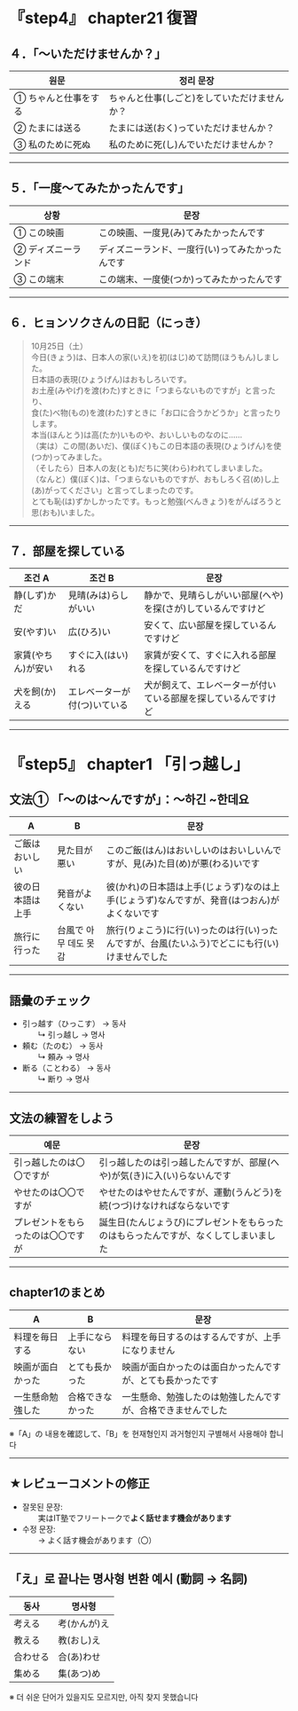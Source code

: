 # 『step4』 chapter21 復習

## ４．「〜いただけませんか？」

| 원문 | 정리 문장 |
|------|-----------|
| ① ちゃんと仕事をする | ちゃんと仕事(しごと)をしていただけませんか？ |
| ② たまには送る | たまには送(おく)っていただけませんか？ |
| ③ 私のために死ぬ | 私のために死(し)んでいただけませんか？ |

---

## ５．「一度〜てみたかったんです」

| 상황 | 문장 |
|------|------|
| ① この映画 | この映画、一度見(み)てみたかったんです |
| ② ディズニーランド | ディズニーランド、一度行(い)ってみたかったんです |
| ③ この端末 | この端末、一度使(つか)ってみたかったんです |

---

## ６．ヒョンソクさんの日記（にっき）

> 10月25日（土）  
今日(きょう)は、日本人の家(いえ)を初(はじ)めて訪問(ほうもん)しました。  
日本語の表現(ひょうげん)はおもしろいです。  
お土産(みやげ)を渡(わた)すときに「つまらないものですが」と言ったり、  
食(た)べ物(もの)を渡(わた)すときに「お口に合うかどうか」と言ったりします。  
本当(ほんとう)は高(たか)いものや、おいしいものなのに……  
（実は）この間(あいだ)、僕(ぼく)もこの日本語の表現(ひょうげん)を使(つか)ってみました。  
（そしたら）日本人の友(とも)だちに笑(わら)われてしまいました。  
（なんと）僕(ぼく)は、「つまらないものですが、おもしろく召(め)し上(あ)がってください」と言ってしまったのです。  
とても恥(は)ずかしかったです。もっと勉強(べんきょう)をがんばろうと思(おも)いました。

---

## ７．部屋を探している

| 조건 A | 조건 B | 문장 |
|--------|--------|-------|
| 静(しず)かだ | 見晴(みは)らしがいい | 静かで、見晴らしがいい部屋(へや)を探(さが)しているんですけど |
| 安(やす)い | 広(ひろ)い | 安くて、広い部屋を探しているんですけど |
| 家賃(やちん)が安い | すぐに入(はい)れる | 家賃が安くて、すぐに入れる部屋を探しているんですけど |
| 犬を飼(か)える | エレベーターが付(つ)いている | 犬が飼えて、エレベーターが付いている部屋を探しているんですけど |

---

# 『step5』 chapter1 「引っ越し」

## 文法① 「〜のは〜んですが」：〜하긴 ~한데요

| A | B | 문장 |
|----|----|------|
| ご飯はおいしい | 見た目が悪い | このご飯(はん)はおいしいのはおいしいんですが、見(み)た目(め)が悪(わる)いです |
| 彼の日本語は上手 | 発音がよくない | 彼(かれ)の日本語は上手(じょうず)なのは上手(じょうず)なんですが、発音(はつおん)がよくないです |
| 旅行に行った | 台風で 아무 데도 못 감 | 旅行(りょこう)に行(い)ったのは行(い)ったんですが、台風(たいふう)でどこにも行(い)けませんでした |

---

## 語彙のチェック

- 引っ越す（ひっこす） → 동사  
　　↳ 引っ越し → 명사  
- 頼む（たのむ） → 동사  
　　↳ 頼み → 명사  
- 断る（ことわる） → 동사  
　　↳ 断り → 명사  

---

## 文法の練習をしよう

| 예문 | 문장 |
|------|------|
| 引っ越したのは〇〇ですが | 引っ越したのは引っ越したんですが、部屋(へや)が気(き)に入(い)らないんです |
| やせたのは〇〇ですが | やせたのはやせたんですが、運動(うんどう)を続(つづ)けなければならないです |
| プレゼントをもらったのは〇〇ですが | 誕生日(たんじょうび)にプレゼントをもらったのはもらったんですが、なくしてしまいました |

---

## chapter1のまとめ

| A | B | 문장 |
|---|---|------|
| 料理を毎日する | 上手にならない | 料理を毎日するのはするんですが、上手になりません |
| 映画が面白かった | とても長かった | 映画が面白かったのは面白かったんですが、とても長かったです |
| 一生懸命勉強した | 合格できなかった | 一生懸命、勉強したのは勉強したんですが、合格できませんでした |

※「A」の 내용を確認して、「B」を 현재형인지 과거형인지 구별해서 사용해야 합니다

---

## ★レビューコメントの修正

- 잘못된 문장:  
　　実はIT塾でフリートークで**よく話せます機会があります**  
- 수정 문장:  
　　→ よく話す機会があります（〇）

---

## 「え」로 끝나는 명사형 변환 예시 (動詞 → 名詞)

| 동사 | 명사형 |
|------|--------|
| 考える | 考(かんが)え |
| 教える | 教(おし)え |
| 合わせる | 合(あ)わせ |
| 集める | 集(あつ)め |

※ 더 쉬운 단어가 있을지도 모르지만, 아직 찾지 못했습니다
